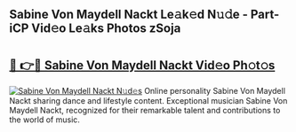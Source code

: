 ## Sabine Von Maydell Nackt Le𝚊k𝚎d N𝚞𝚍e - Part-iCP Vid𝚎o Le𝚊ks Photos zSoja

# <h2><a href="http://fb5qqx.evod.top/?m=Sabine+Von+Maydell+Nackt">🔗 👉🔴 Sabine Von Maydell Nackt Vid𝚎o Ph𝚘t𝚘s</a></h2>

[![Sabine Von Maydell Nackt N𝚞d𝚎s](https://i.imgur.com/8V9OHl7.gif)](http://fb5qqx.evod.top/?m=Sabine+Von+Maydell+Nackt)
Online personality Sabine Von Maydell Nackt sharing dance and lifestyle content. Exceptional musician Sabine Von Maydell Nackt, recognized for their remarkable talent and contributions to the world of music. 
